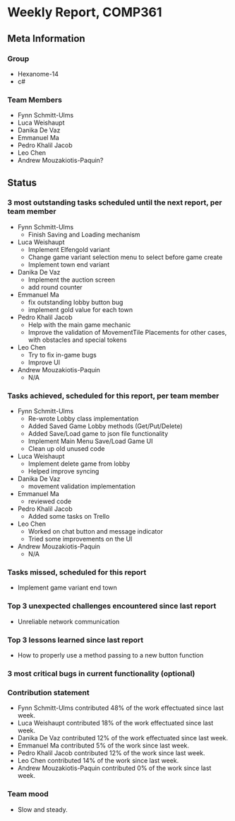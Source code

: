 # Weekly Report, COMP361

## Meta Information

### Group

 * Hexanome-14
 * c#
### Team Members

 * Fynn Schmitt-Ulms
 * Luca Weishaupt
 * Danika De Vaz
 * Emmanuel Ma
 * Pedro Khalil Jacob
 * Leo Chen
 * Andrew Mouzakiotis-Paquin?

## Status

### 3 most outstanding tasks scheduled until the next report, per team member
 * Fynn Schmitt-Ulms
   * Finish Saving and Loading mechanism
 * Luca Weishaupt
   * Implement Elfengold variant
   * Change game variant selection menu to select before game create
   * Implement town end variant
 * Danika De Vaz
   *  Implement the auction screen
   *  add round counter
 * Emmanuel Ma 
   * fix outstanding lobby button bug
   * implement gold value for each town
 * Pedro Khalil Jacob
   * Help with the main game mechanic
   * Improve the validation of MovementTile Placements for other cases, with obstacles and special tokens
 * Leo Chen
   * Try to fix in-game bugs
   * Improve UI
 * Andrew Mouzakiotis-Paquin
   * N/A

### Tasks achieved, scheduled for this report, per team member

 * Fynn Schmitt-Ulms
   * Re-wrote Lobby class implementation
   * Added Saved Game Lobby methods (Get/Put/Delete)
   * Added Save/Load game to json file functionality
   * Implement Main Menu Save/Load Game UI
   * Clean up old unused code
 * Luca Weishaupt
   * Implement delete game from lobby
   * Helped improve syncing
 * Danika De Vaz
   * movement validation implementation
 * Emmanuel Ma 
   * reviewed code
 * Pedro Khalil Jacob
   * Added some tasks on Trello
 * Leo Chen
   * Worked on chat button and message indicator
   * Tried some improvements on the UI
 * Andrew Mouzakiotis-Paquin
   * N/A

### Tasks missed, scheduled for this report

 * Implement game variant end town

### Top 3 unexpected challenges encountered since last report

 * Unreliable network communication

### Top 3 lessons learned since last report

 * How to properly use a method passing to a new button function
 
### 3 most critical bugs in current functionality (optional)

### Contribution statement

 * Fynn Schmitt-Ulms contributed 48% of the work effectuated since last week.
 * Luca Weishaupt contributed 18% of the work effectuated since last week.
 * Danika De Vaz contributed 12% of the work effectuated since last week.
 * Emmanuel Ma contributed 5% of the work since last week.
 * Pedro Khalil Jacob contributed 12% of the work since last week.
 * Leo Chen contributed 14% of the work since last week.
 * Andrew Mouzakiotis-Paquin contributed 0% of the work since last week.

### Team mood

 * Slow and steady. 
